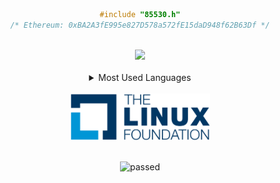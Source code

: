 
<div align="center">

```c
#include "85530.h"
/* Ethereum: 0xBA2A3fE995e827D578a572fE15daD948f62B63Df */
```
</div>
<br>
<div align="center">
<img src="https://github-readme-stats.vercel.app/api?username=fikret0"></img></div>
<br>
<div align="center">
<details>
<summary>Most Used Languages</summary>
<br>
<img src="https://github-readme-stats.vercel.app/api/top-langs?username=fikret0&show_icons=true&locale=en&layout=compact">
</details>
</div>
<br>
<div align="center">
<img src="lf.png" height="75">
</div>
<br>
<div align="center">
  
![passed](https://badgen.net/badge/github/passed%20%F0%9F%98%8E/green?icon=github)
</div>
